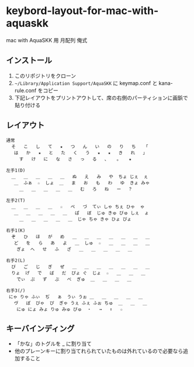 keybord-layout-for-mac-with-aquaskk
===================================

mac with AquaSKK 用 月配列 俺式

インストール
------------

1. このリポジトリをクローン
2. `~/Library/Application Support/AquaSKK` に keymap.conf と kana-rule.conf をコピー
3. 下記レイアウトをプリントアウトして、席の右側のパーティションに画鋲で貼り付ける

レイアウト
----------

```text
通常
  そ   こ   し   て   ★   つ   ん   い   の   り   ち   「
   は   か   ★   と   た   く   う   ★   ★   き   れ   」
     す   け   に   な   さ   っ   る   、   。   ★

左手1(D)
  ＿   ＿   ＿   ＿   ＿   ぬ   え   み   や  ちょ じぇ  ぇ
   ＿  ふぁ  ☆  しょ  ＿   ま   お   も   わ   ゆ  きょ みゃ
     ＿   ＿   ＿   ＿   ＿   む   ろ   ね   ー 　？

左手2(T)
  ＿   ＿   ＿   ＿   ☆   ぺ   づ  てぃ しゃ ちぇ ひゃ  ゃ
   ＿   ＿   ＿   ＿   ＿   ぱ   ぼ  じゅ きゅ びゅ しぇ  ょ
     ＿   ＿   ＿   ＿   ＿  じゃ ちゃ きゃ ひょ びょ

右手1(K)
  ぞ   ひ   ほ   が   め   ＿   ＿   ＿   ＿   ＿   ＿   ＿
   ど   を   ら   あ   よ   ＿  しゅ  ☆   ＿   ＿   ＿   ＿
    ぎょ  へ   せ   ふ   ざ   ＿   ＿   ＿   ＿   ＿

右手2(L)
  び   ご   じ   ぎ   ぜ   ＿   ＿   ＿   ＿   ＿   ＿   ＿
  りょ  げ   で   ば   だ  ぴょ ぐ  じょ  ☆   ＿   ＿   ＿
    でぃ  ぷ   ず   ぶ   べ  ぎゅ  ＿   ＿   ＿   ＿

右手3(/)
 にゃ りゃ ふぃ  ぢ   ぁ  うぃ うぉ ＿   ＿   ＿   ＿   ＿
   ヴ   ぽ  びゃ  ぴ  ぎゃ うぇ ふぇ ふぉ ちゅ  ＿   ＿   ＿
    にゅ にょ みょ りゅ みゅ ぴゅ  ・   →   ↑   ☆
```

キーバインディング
------------------

* 「かな」のトグルを _ に割り当て
* 他のプレーンキーに割り当てれられていたものは外れているので必要なら追加すること
